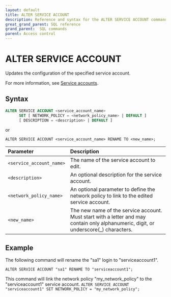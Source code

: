 ```yaml
---
layout: default
title: ALTER SERVICE ACCOUNT
description: Reference and syntax for the ALTER SERVICE ACCOUNT command.
great_grand_parent: SQL reference
grand_parent:  SQL commands
parent: Access control
---
```


# ALTER SERVICE ACCOUNT

Updates the configuration of the specified service account.

For more information, see [Service accounts](../../../Guides/managing-your-organization/service-accounts.md).

## Syntax

```sql
ALTER SERVICE ACCOUNT <service_account_name>
      SET [ NETWORK_POLICY = <network_policy_name> | DEFAULT ] 
      [ DESCRIPTION = <description> | DEFAULT ]
```

or 

```ALTER SERVICE ACCOUNT <service_account_name> RENAME TO <new_name>;```

| Parameter | Description |
| :--- | :--- |
| `<service_account_name>`                              | The name of the service account to edit.   |
| `<description>` | An optional description for the service account. |
| `<network_policy_name>`                      | An optional parameter to define the network policy to link to the edited service account. |
| `<new_name>`                              | The new name of the service account. Must start with a letter and may contain only alphanumeric, digit, or underscore(_) characters.  |

## Example

The following command will rename the "sa1" login to "serviceaccount1".

```ALTER SERVICE ACCOUNT "sa1" RENAME TO "serviceaccount1";```

This command will link the network policy "my_network_policy" to the "serviceaccount1" service account. 
```ALTER SERVICE ACCOUNT "serviceaccount1" SET NETWORK_POLICY = "my_network_policy";```

